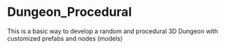 # Dungeon_Procedural
This is a basic way to develop a random and procedural 3D Dungeon with customized prefabs and nodes (models) 
